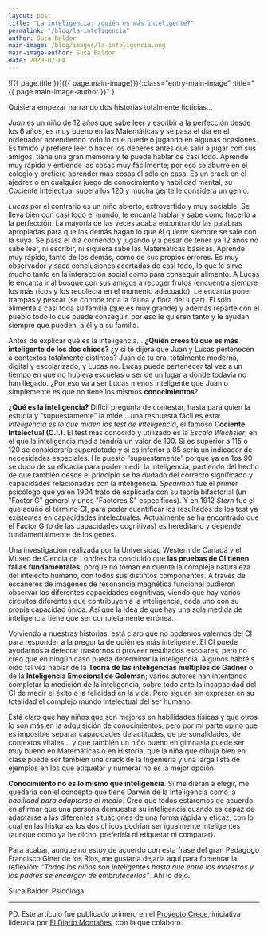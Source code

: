 ```yaml
---
layout: post
title: "La inteligencia: ¿quién es más inteligente?"
permalink: "/blog/la-inteligencia"
author: Suca Baldor
main-image: /blog/images/la-inteligencia.png
main-image-author: Suca Baldor
date: 2020-07-04
---
```


![{{ page.title }}]({{ page.main-image}}){:class="entry-main-image" :title="{{ page.main-image-author }}" }

Quisiera empezar narrando dos historias totalmente ficticias…

*Juan* es un niño de 12 años que sabe leer y escribir a la perfección desde los 6 años, es muy bueno en las Matemáticas y se pasa el día en el ordenador aprendiendo todo lo que puede o jugando en algunas ocasiones. Es tímido y prefiere leer o hacer los deberes antes que salir a jugar con sus amigos, tiene una gran memoria y te puede hablar de casi todo. Aprende muy rápido y entiende las cosas muy fácilmente; por eso se aburre en el colegio y prefiere aprender más cosas él sólo en casa. Es un crack en el ajedrez o en cualquier juego de conocimiento y habilidad mental, su Cociente Intelectual supera los 120 y mucha gente le considera un genio.

*Lucas* por el contrario es un niño abierto, extrovertido y muy sociable. Se lleva bien con casi todo el mundo, le encanta hablar y sabe cómo hacerlo a la perfección. La mayoría de las veces acaba encontrando las palabras apropiadas para que los demás hagan lo que él quiere: siempre se sale con la suya. Se pasa el día corriendo y jugando y a pesar de tener ya 12 años no sabe leer, ni escribir, ni siquiera sabe las Matemáticas básicas. Aprende muy rápido, tanto de los demás, como de sus propios errores. Es muy observador y saca conclusiones acertadas de casi todo, lo que le sirve mucho tanto en la interacción social como para conseguir alimento. A Lucas le encanta ir al bosque con sus amigos a recoger frutos (encuentra siempre los más ricos y los recolecta en el momento adecuado). Le encanta poner trampas y pescar (se conoce toda la fauna y flora del lugar). El sólo alimenta a casi toda su familia (que es muy grande) y además reparte con el pueblo todo lo que puede conseguir, por eso le quieren tanto y le ayudan siempre que pueden, a él y a su familia.

Antes de explicar qué es la inteligencia… **¿Quién crees tú que es más inteligente de los dos chicos?** ¿y si te dijera que Juan y Lucas pertenecen a contextos totalmente distintos? Juan de tu era, totalmente moderna, digital y escolarizado, y Lucas no. Lucas puede pertenecer tal vez a un tiempo en que no hubiera escuelas o ser de un lugar a donde todavía no han llegado. ¿Por eso va a ser Lucas menos inteligente que Juan o simplemente es que no tiene los mismos **conocimientos**?

**¿Qué es la inteligencia?** Difícil pregunta de contestar, hasta para quien la estudia y “supuestamente” la mide… una respuesta fácil es esta: *Inteligencia es lo que miden los test de inteligencia*, el famoso **Cociente Intelectual (C.I.)**. El test más conocido y utilizado es la *Escala Wechsler*, en el que la inteligencia media tendría un valor de 100. Si es superior a 115 o 120 se consideraría superdotado y si es inferior a 85 sería un indicador de necesidades especiales. He puesto “supuestamente” porque ya en 1os 90 se dudó de su eficacia para poder medir la inteligencia, partiendo del hecho de que también desde el principio se ha dudado del correcto significado y capacidades relacionadas con la inteligencia. *Spearman* fue el primer psicólogo que ya en 1904 trató de explicarla con su teoría bifactorial (un "Factor G" general y unos "Factores S" específicos). Y en 1912 *Stern* fue el que acuñó el término CI, para poder cuantificar los resultados de los test ya existentes en capacidades intelectuales. Actualmente se ha encontrado que el Factor G (o de las capacidades cognitivas) es hereditario y depende fundamentalmente de los genes.

Una investigación realizada por la Universidad Western de Canadá y el Museo de Ciencia de Londres ha concluido que **las pruebas de CI tienen fallas fundamentales**, porque no toman en cuenta la compleja naturaleza del intelecto humano, con todos sus distintos componentes. A través de escáneres de imágenes de resonancia magnética funcional pudieron observar las diferentes capacidades cognitivas, viendo que hay varios circuitos diferentes que contribuyen a la inteligencia, cada uno con su propia capacidad única. Así que la idea de que hay una sola medida de inteligencia tiene que ser completamente errónea.

Volviendo a nuestras historias, está claro que no podemos valernos del CI para responder a la pregunta de quién es más inteligente. El CI puede ayudarnos a detectar trastornos o proveer resultados escolares, pero no creo que en ningún caso pueda determinar la inteligencia. Algunos habréis oído tal vez hablar de la **Teoría de las inteligencias múltiples de Gadner** o de la **Inteligencia Emocional de Goleman**; varios autores han intentando completar la medición de la inteligencia, sobre todo ante la incapacidad del CI de medir el éxito o la felicidad en la vida. Pero siguen sin expresar en su totalidad el complejo mundo intelectual del ser humano.

Está claro que hay niños que son mejores en habilidades físicas y que otros lo son más en la adquisición de conocimientos, pero por mi parte opino que es imposible separar capacidades de actitudes, de personalidades, de contextos vitales… y que también un niño bueno en gimnasia puede ser muy bueno en Matemáticas o en Historia, que la niña que dibuja bien en clase puede ser también una crack de la Ingeniería y una larga lista de ejemplos en los que etiquetar y numerar no es la mejor opción.

**Conocimiento no es lo mismo que inteligencia**. Si me dieran a elegir, me quedaría con el concepto que tiene Darwin de la Inteligencia como la *habilidad para adaptarse al medio*. Creo que todos estaremos de acuerdo en afirmar que una persona demuestra su inteligencia cuando es capaz de adaptarse a las diferentes situaciones de una forma rápida y eficaz, con lo cual en las historias los dos chicos podrían ser igualmente inteligentes (aunque como ya he dicho, preferiría ni etiquetar ni comparar).

Para acabar, aunque no estoy de acuerdo con esta frase del gran Pedagogo Francisco Giner de los Ríos, me gustaría dejarla aquí para  fomentar la reflexión: *“Todos los niños son inteligentes hasta que entre los maestros y los padres se encargan de embrutecerlos”*. Ahí lo dejo.


Suca Baldor. Psicóloga

---

PD. Este artículo fue publicado primero en el [Proyecto Crece](https://proyectocrece.eldiariomontanes.es/la-inteligenciaa-quien-es-mas-inteligente), iniciativa liderada por [El Diario Montañes](https://proyectocrece.eldiariomontanes.es/), con la que colaboro.